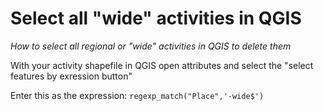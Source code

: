 # Select all "wide" activities in QGIS

*How to select all regional or "wide" activities in QGIS to delete them*

With your activity shapefile in QGIS open attributes and select the "select features by exression button"

Enter this as the expression:
`regexp_match("Place",'-wide$')`
